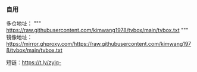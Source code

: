 ### 自用

多仓地址：
"""
https://raw.githubusercontent.com/kimwang1978/tvbox/main/tvbox.txt
"""
镜像地址：https://mirror.ghproxy.com/https://raw.githubusercontent.com/kimwang1978/tvbox/main/tvbox.txt

短链：https://t.ly/zylq-
